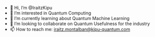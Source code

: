 - 👋 Hi, I’m @IraitzKipu
- 👀 I’m interested in Quantum Computing
- 🌱 I’m currently learning about Quantum Machine Learning
- 💞️ I’m looking to collaborate on Quantum Usefulness for the industry
- 📫 How to reach me: iraitz.montalban@kipu-quantum.com

<!---
IraitzKipu/IraitzKipu is a ✨ special ✨ repository because its `README.md` (this file) appears on your GitHub profile.
You can click the Preview link to take a look at your changes.
--->
